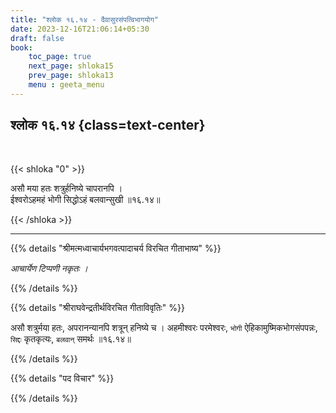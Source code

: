 ```yaml
---
title: "श्लोक १६.१४ - दैवासुरसंपत्विभागयोग"
date: 2023-12-16T21:06:14+05:30
draft: false
book:
    toc_page: true
    next_page: shloka15
    prev_page: shloka13
    menu : geeta_menu
---
```




## श्लोक १६.१४ {class=text-center}

<br/>

{{< shloka  "0"  >}}

असौ मया हतः शत्रुर्हनिष्ये चापरानपि ।  
ईश्वरोऽहमहं भोगी सिद्धोऽहं बलवान्सुखी ॥१६.१४॥

{{< /shloka >}}

---


{{% details "श्रीमत्मध्वाचार्यभगवत्पादाचर्य विरचित  गीताभाष्य" %}}

*आचार्येण टिप्पणी नकृतः ।*

{{% /details %}}



{{% details "श्रीराघवेन्द्रतीर्थविरचित गीताविवृतिः" %}}

असौ शत्रुर्मया हतः, अपरानन्यानपि शत्रून्‌ हनिष्ये च ।
अहमीश्वरः परमेश्वरः, `भोगी` ऐहिकामुष्मिकभोगसंपपन्नः, 
`सिद्दः` कृतकृत्यः, `बलवान्‌` समर्थः ॥१६.१४॥

{{% /details %}}



{{% details "पद विचार" %}}


{{% /details %}}
